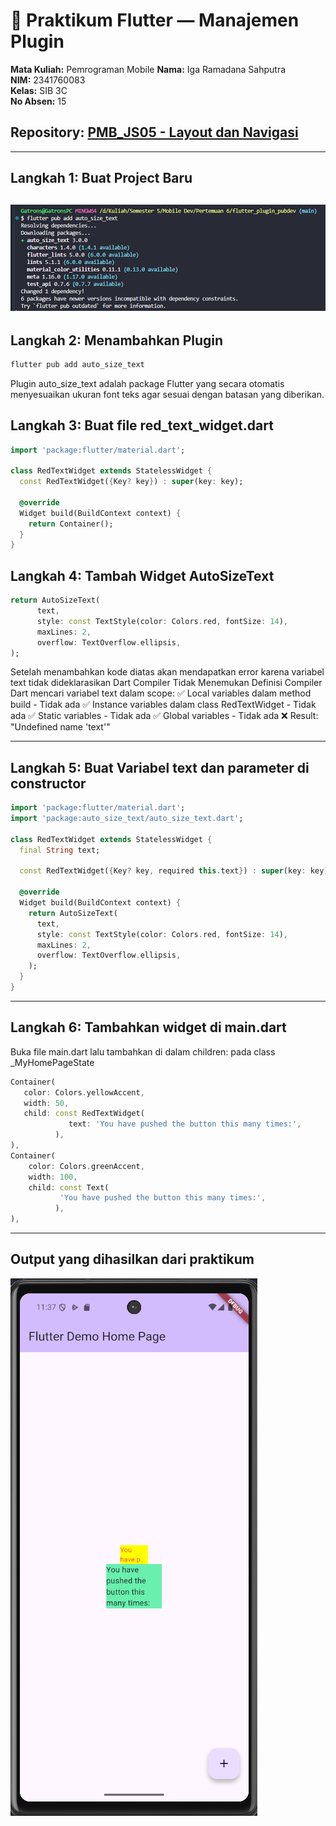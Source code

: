 # 📱 Praktikum Flutter — Manajemen Plugin

**Mata Kuliah:** Pemrograman Mobile
**Nama:** Iga Ramadana Sahputra  
**NIM:** 2341760083  
**Kelas:** SIB 3C  
**No Absen:** 15

## **Repository:** [PMB_JS05 - Layout dan Navigasi](https://github.com/igaramadana/flutter_plugin_pubdev)

---

## Langkah 1: Buat Project Baru

## ![project baru](images/1.png)

## Langkah 2: Menambahkan Plugin

```dart
flutter pub add auto_size_text
```

Plugin auto_size_text adalah package Flutter yang secara otomatis menyesuaikan ukuran font teks agar sesuai dengan batasan yang diberikan.

## Langkah 3: Buat file red_text_widget.dart

```dart
import 'package:flutter/material.dart';

class RedTextWidget extends StatelessWidget {
  const RedTextWidget({Key? key}) : super(key: key);

  @override
  Widget build(BuildContext context) {
    return Container();
  }
}
```

## Langkah 4: Tambah Widget AutoSizeText

```dart
return AutoSizeText(
      text,
      style: const TextStyle(color: Colors.red, fontSize: 14),
      maxLines: 2,
      overflow: TextOverflow.ellipsis,
);
```

Setelah menambahkan kode diatas akan mendapatkan error karena variabel text tidak dideklarasikan
Dart Compiler Tidak Menemukan Definisi
Compiler Dart mencari variabel text dalam scope:
✅ Local variables dalam method build - Tidak ada
✅ Instance variables dalam class RedTextWidget - Tidak ada
✅ Static variables - Tidak ada
✅ Global variables - Tidak ada
❌ Result: "Undefined name 'text'"

---

## Langkah 5: Buat Variabel text dan parameter di constructor

```dart
import 'package:flutter/material.dart';
import 'package:auto_size_text/auto_size_text.dart';

class RedTextWidget extends StatelessWidget {
  final String text;

  const RedTextWidget({Key? key, required this.text}) : super(key: key);

  @override
  Widget build(BuildContext context) {
    return AutoSizeText(
      text,
      style: const TextStyle(color: Colors.red, fontSize: 14),
      maxLines: 2,
      overflow: TextOverflow.ellipsis,
    );
  }
}
```

---

## Langkah 6: Tambahkan widget di main.dart

Buka file main.dart lalu tambahkan di dalam children: pada class \_MyHomePageState

```dart
Container(
   color: Colors.yellowAccent,
   width: 50,
   child: const RedTextWidget(
             text: 'You have pushed the button this many times:',
          ),
),
Container(
    color: Colors.greenAccent,
    width: 100,
    child: const Text(
           'You have pushed the button this many times:',
          ),
),
```

---

## Output yang dihasilkan dari praktikum

![Hasil run](images/2.png)
